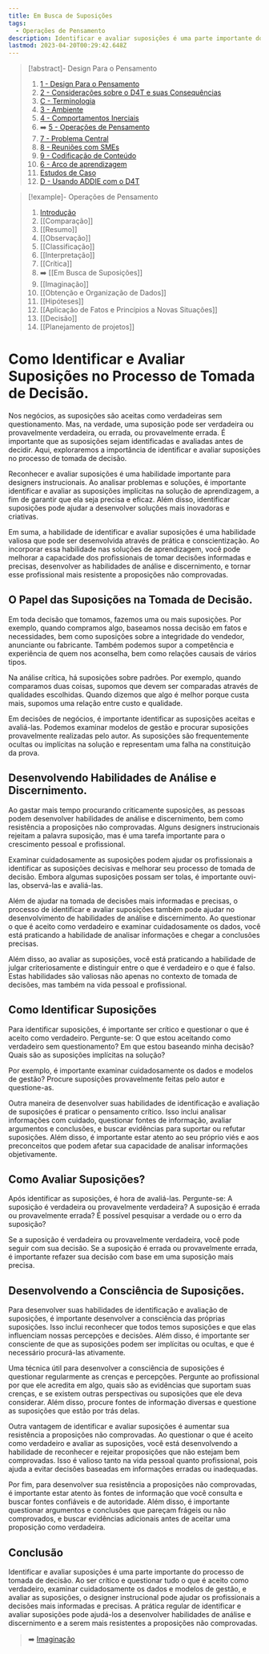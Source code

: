 ```yaml
---
title: Em Busca de Suposições
tags:
  - Operações de Pensamento
description: Identificar e avaliar suposições é uma parte importante do processo de tomada de decisão
lastmod: 2023-04-20T00:29:42.648Z
---
```


>[!abstract]- Design Para o Pensamento
>
>1. [1 - Design Para o Pensamento](1%20-%20Design%20Para%20o%20Pensamento.md)
>2. [2 - Considerações sobre o D4T e suas Consequências](2%20-%20Considerações%20sobre%20o%20D4T%20e%20suas%20Consequências.md)
>3. [C - Terminologia](C%20-%20Terminologia.md)
>4. [3 - Ambiente](3%20-%20Ambiente.md)
>5. [4 - Comportamentos Inerciais](4%20-%20Comportamentos%20Inerciais.md)
>6. ➡️ [5 - Operações de Pensamento](5%20-%20Operações%20de%20Pensamento.md)
>5. [7 - Problema Central](7%20-%20Problema%20Central.md)
>6. [8 - Reuniões com SMEs](8%20-%20Reuniões%20com%20SMEs.md)
>7. [9 - Codificação de Conteúdo](9%20-%20Codificação%20de%20Conteúdo.md)
>8. [6 - Arco de aprendizagem](6%20-%20Arco%20de%20aprendizagem.md)
>9. [Estudos de Caso](Estudos%20de%20Caso.md)
>10. [D - Usando ADDIE com o D4T](D%20-%20Usando%20ADDIE%20com%20o%20D4T.md)

>[!example]- Operações de Pensamento
>
>1. [Introdução](5%20-%20Operações%20de%20Pensamento.md)
>2. [[Comparação]]
>3. [[Resumo]]
>4. [[Observação]]
>5. [[Classificação]]
>6. [[Interpretação]]
>7. [[Crítica]]
>8. ➡️ [[Em Busca de Suposições]]
>9. [[Imaginação]]
>10. [[Obtenção e Organização de Dados]]
>11. [[Hipóteses]]
>12. [[Aplicação de Fatos e Princípios a Novas Situações]]
>13. [[Decisão]]
>14. [[Planejamento de projetos]]

# Como Identificar e Avaliar Suposições no Processo de Tomada de Decisão.

Nos negócios, as suposições são aceitas como verdadeiras sem questionamento. Mas, na verdade, uma suposição pode ser verdadeira ou provavelmente verdadeira, ou errada, ou provavelmente errada. É importante que as suposições sejam identificadas e avaliadas antes de decidir. Aqui, exploraremos a importância de identificar e avaliar suposições no processo de tomada de decisão.

Reconhecer e avaliar suposições é uma habilidade importante para designers instrucionais. Ao analisar problemas e soluções, é importante identificar e avaliar as suposições implícitas na solução de aprendizagem, a fim de garantir que ela seja precisa e eficaz. Além disso, identificar suposições pode ajudar a desenvolver soluções mais inovadoras e criativas.

Em suma, a habilidade de identificar e avaliar suposições é uma habilidade valiosa que pode ser desenvolvida através de prática e conscientização. Ao incorporar essa habilidade nas soluções de aprendizagem, você pode melhorar a capacidade dos profissionais de tomar decisões informadas e precisas, desenvolver as habilidades de análise e discernimento, e tornar esse profissional mais resistente a proposições não comprovadas.

## O Papel das Suposições na Tomada de Decisão.

Em toda decisão que tomamos, fazemos uma ou mais suposições. Por exemplo, quando compramos algo, baseamos nossa decisão em fatos e necessidades, bem como suposições sobre a integridade do vendedor, anunciante ou fabricante. Também podemos supor a competência e experiência de quem nos aconselha, bem como relações causais de vários tipos.

Na análise crítica, há suposições sobre padrões. Por exemplo, quando comparamos duas coisas, supomos que devem ser comparadas através de qualidades escolhidas. Quando dizemos que algo é melhor porque custa mais, supomos uma relação entre custo e qualidade.

Em decisões de negócios, é importante identificar as suposições aceitas e avaliá-las. Podemos examinar modelos de gestão e procurar suposições provavelmente realizadas pelo autor. As suposições são frequentemente ocultas ou implícitas na solução e representam uma falha na constituição da prova.

## Desenvolvendo Habilidades de Análise e Discernimento.

Ao gastar mais tempo procurando criticamente suposições, as pessoas podem desenvolver habilidades de análise e discernimento, bem como resistência a proposições não comprovadas. Alguns designers instrucionais rejeitam a palavra suposição, mas é uma tarefa importante para o crescimento pessoal e profissional.

Examinar cuidadosamente as suposições podem ajudar os profissionais a identificar as suposições decisivas e melhorar seu processo de tomada de decisão. Embora algumas suposições possam ser tolas, é importante ouvi-las, observá-las e avaliá-las.

Além de ajudar na tomada de decisões mais informadas e precisas, o processo de identificar e avaliar suposições também pode ajudar no desenvolvimento de habilidades de análise e discernimento. Ao questionar o que é aceito como verdadeiro e examinar cuidadosamente os dados, você está praticando a habilidade de analisar informações e chegar a conclusões precisas.

Além disso, ao avaliar as suposições, você está praticando a habilidade de julgar criteriosamente e distinguir entre o que é verdadeiro e o que é falso. Estas habilidades são valiosas não apenas no contexto de tomada de decisões, mas também na vida pessoal e profissional.

## Como Identificar Suposições

Para identificar suposições, é importante ser crítico e questionar o que é aceito como verdadeiro. Pergunte-se: O que estou aceitando como verdadeiro sem questionamento? Em que estou baseando minha decisão? Quais são as suposições implícitas na solução?

Por exemplo, é importante examinar cuidadosamente os dados e modelos de gestão? Procure suposições provavelmente feitas pelo autor e questione-as.

Outra maneira de desenvolver suas habilidades de identificação e avaliação de suposições é praticar o pensamento crítico. Isso inclui analisar informações com cuidado, questionar fontes de informação, avaliar argumentos e conclusões, e buscar evidências para suportar ou refutar suposições. Além disso, é importante estar atento ao seu próprio viés e aos preconceitos que podem afetar sua capacidade de analisar informações objetivamente.

## Como Avaliar Suposições?

Após identificar as suposições, é hora de avaliá-las. Pergunte-se: A suposição é verdadeira ou provavelmente verdadeira? A suposição é errada ou provavelmente errada? É possível pesquisar a verdade ou o erro da suposição?

Se a suposição é verdadeira ou provavelmente verdadeira, você pode seguir com sua decisão. Se a suposição é errada ou provavelmente errada, é importante refazer sua decisão com base em uma suposição mais precisa.

## Desenvolvendo a Consciência de Suposições.

Para desenvolver suas habilidades de identificação e avaliação de suposições, é importante desenvolver a consciência das próprias suposições. Isso inclui reconhecer que todos temos suposições e que elas influenciam nossas percepções e decisões. Além disso, é importante ser consciente de que as suposições podem ser implícitas ou ocultas, e que é necessário procurá-las ativamente.

Uma técnica útil para desenvolver a consciência de suposições é questionar regularmente as crenças e percepções. Pergunte ao profissional por que ele acredita em algo, quais são as evidências que suportam suas crenças, e se existem outras perspectivas ou suposições que ele deva considerar. Além disso, procure fontes de informação diversas e questione as suposições que estão por trás delas.

Outra vantagem de identificar e avaliar suposições é aumentar sua resistência a proposições não comprovadas. Ao questionar o que é aceito como verdadeiro e avaliar as suposições, você está desenvolvendo a habilidade de reconhecer e rejeitar proposições que não estejam bem comprovadas. Isso é valioso tanto na vida pessoal quanto profissional, pois ajuda a evitar decisões baseadas em informações erradas ou inadequadas.

Por fim, para desenvolver sua resistência a proposições não comprovadas, é importante estar atento às fontes de informação que você consulta e buscar fontes confiáveis e de autoridade. Além disso, é importante questionar argumentos e conclusões que pareçam frágeis ou não comprovados, e buscar evidências adicionais antes de aceitar uma proposição como verdadeira.

## Conclusão

Identificar e avaliar suposições é uma parte importante do processo de tomada de decisão. Ao ser crítico e questionar tudo o que é aceito como verdadeiro, examinar cuidadosamente os dados e modelos de gestão, e avaliar as suposições, o designer instrucional pode ajudar os profissionais a decisões mais informadas e precisas. A prática regular de identificar e avaliar suposições pode ajudá-los a desenvolver habilidades de análise e discernimento e a serem mais resistentes a proposições não comprovadas.

> ➡️ [Imaginação](Imaginação.md)